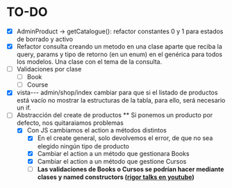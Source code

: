 # TO-DO
- [X] AdminProduct -> getCatalogue(): refactor constantes 0 y 1 para estados
  de borrado y activo
- [X] Refactor consulta creando un metodo en una clase aparte que reciba la query,
  params y tipo de retorno (en un enum) en el genérica para todos los modelos. Una clase con el tema de la consulta.
- [ ] Validaciones por clase
  - [ ] Book
  - [ ] Course
- [X] vista--- admin/shop/index cambiar para que si el listado de productos
  está vacío no mostrar la estructuras de la tabla, para ello, será necesario un if.
- [ ] Abstracción del create de productos
  ** Si ponemos un producto por defecto, nos quitaraiamos problemas
    -  [X] Con JS cambiamos el action a métodos distintos
        - [X] En el create general, solo devolvemos el error, de que no sea elegido
          ningún tipo de producto
        - [X] Cambiar el action a un método que gestionara Books
        - [X] Cambiar el action a un método que gestione Cursos
        - [ ] **Las validaciones de Books o Cursos se podrían hacer mediante clases y
          named constructors ([rigor talks en youtube](https://www.youtube.com/playlist?list=PLfgj7DYkKH3Cd8bdu5SIHGYXh_bPV2idP))**